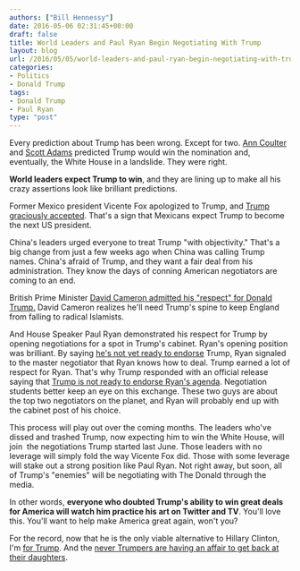 ```yaml
---
authors: ["Bill Hennessy"]
date: 2016-05-06 02:31:45+00:00
draft: false
title: World Leaders and Paul Ryan Begin Negotiating With Trump
layout: blog
url: /2016/05/05/world-leaders-and-paul-ryan-begin-negotiating-with-trump/
categories:
- Politics
- Donald Trump
tags:
- Donald Trump
- Paul Ryan
type: "post"
---
```


Every prediction about Trump has been wrong. Except for two. [Ann Coulter](https://www.thegatewaypundit.com/2016/05/flashback-june-19-2015-predicted-trump-win-liberal-audience-laughed/) and [Scott Adams](https://blog.dilbert.com/post/131552504961/trumps-third-act-part-of-the-trump-persuasion) predicted Trump would win the nomination and, eventually, the White House in a landslide. They were right.

**World leaders expect Trump to win**, and they are lining up to make all his crazy assertions look like brilliant predictions.

Former Mexico president Vicente Fox apologized to Trump, and [Trump graciously accepted](https://www.breitbart.com/2016-presidential-race/2016/05/05/donald-trump-vicente-fox-accept-apology/). That's a sign that Mexicans expect Trump to become the next US president.

China's leaders urged everyone to treat Trump "with objectivity." That's a big change from just a few weeks ago when China was calling Trump names. China's afraid of Trump, and they want a fair deal from his administration. They know the days of conning American negotiators are coming to an end.

British Prime Minister [David Cameron admitted his "respect" for Donald Trump.](https://www.thegatewaypundit.com/2016/05/cameron-joins-china-mexico-donald-trump-deserves-respect/) David Cameron realizes he'll need Trump's spine to keep England from falling to radical Islamists.

And House Speaker Paul Ryan demonstrated his respect for Trump by opening negotiations for a spot in Trump's cabinet. Ryan's opening position was brilliant. By saying [he's not yet ready to endorse](https://www.thegatewaypundit.com/2016/05/speaker-paul-ryan-disses-trump-im-not-ready-endorse-yet-video/) Trump, Ryan signaled to the master negotiator that Ryan knows how to deal. Trump earned a lot of respect for Ryan. That's why Trump responded with an official release saying that [Trump is not ready to endorse Ryan's agenda](https://www.thegatewaypundit.com/2016/05/brilliant-donald-trump-responds-paul-ryan-epic-statement/). Negotiation students better keep an eye on this exchange. These two guys are about the top two negotiators on the planet, and Ryan will probably end up with the cabinet post of his choice.

This process will play out over the coming months. The leaders who've dissed and trashed Trump, now expecting him to win the White House, will join  the negotiations Trump started last June. Those leaders with no leverage will simply fold the way Vicente Fox did. Those with some leverage will stake out a strong position like Paul Ryan. Not right away, but soon, all of Trump's "enemies" will be negotiating with The Donald through the media.

In other words, **everyone who doubted Trump's ability to win great deals for America will watch him practice his art on Twitter and TV**. You'll love this. You'll want to help make America great again, won't you?

For the record, now that he is the only viable alternative to Hillary Clinton, I'm [for Trump](https://hennessysview.com/2016/05/03/for-trump/). And the [never Trumpers are having an affair to get back at their daughters](https://hennessysview.com/2016/05/04/an-affair-to-dismember/).


